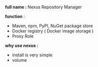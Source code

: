 **full name :** Nexus Repository Manager 

**function** : 
- Maven, npm, PyPI, NuGet  package store 
- Docker registry  ( Docker image storage )
- Proxy Role 


**why use nexus :** 
- install is very simple 
- volume 